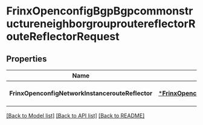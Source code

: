 # FrinxOpenconfigBgpBgpcommonstructureneighborgrouproutereflectorRouteReflectorRequest

## Properties
Name | Type | Description | Notes
------------ | ------------- | ------------- | -------------
**FrinxOpenconfigNetworkInstancerouteReflector** | [***FrinxOpenconfigBgpBgpcommonstructureneighborgrouproutereflectorRouteReflector**](frinx.openconfig.bgp.bgpcommonstructureneighborgrouproutereflector.RouteReflector.md) |  | [optional] [default to null]

[[Back to Model list]](../README.md#documentation-for-models) [[Back to API list]](../README.md#documentation-for-api-endpoints) [[Back to README]](../README.md)



